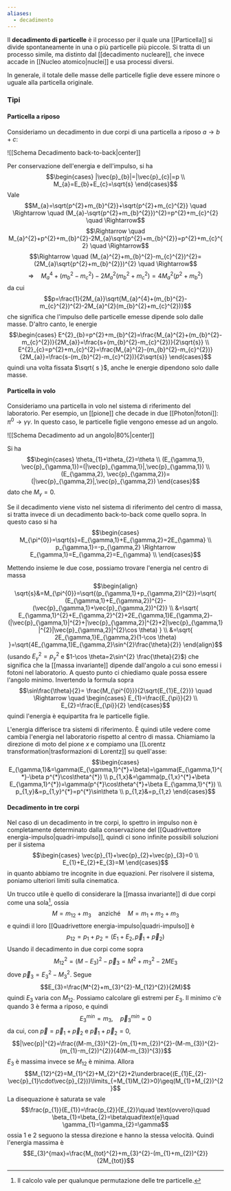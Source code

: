 ```yaml
---
aliases:
  - decadimento
---
```

Il **decadimento di particelle** è il processo per il quale una [[Particella]] si divide spontaneamente in una o più particelle più piccole. Si tratta di un processo simile, ma distinto dal [[decadimento nucleare]], che invece accade in [[Nucleo atomico|nuclei]] e usa processi diversi.

In generale, il totale delle masse delle particelle figlie deve essere minore o uguale alla particella originale.
### Tipi
#### Particella a riposo
Consideriamo un decadimento in due corpi di una particella a riposo $a \rightarrow b+c$:

![[Schema Decadimento back-to-back|center]]

Per conservazione dell'energia e dell'impulso, si ha
$$\begin{cases}
|\vec{p}_{b}|=|\vec{p}_{c}|=p \\
M_{a}=E_{b}+E_{c}=\sqrt{s}
\end{cases}$$
Vale
$$M_{a}=\sqrt{p^{2}+m_{b}^{2}}+\sqrt{p^{2}+m_{c}^{2}} \quad \Rightarrow \quad (M_{a}-\sqrt{p^{2}+m_{b}^{2}})^{2}=p^{2}+m_{c}^{2} \quad \Rightarrow$$
$$\Rightarrow \quad M_{a}^{2}+p^{2}+m_{b}^{2}-2M_{a}\sqrt{p^{2}+m_{b}^{2}}=p^{2}+m_{c}^{2} \quad \Rightarrow$$
$$\Rightarrow \quad (M_{a}^{2}+m_{b}^{2}-m_{c}^{2})^{2}=(2M_{a}\sqrt{p^{2}+m_{b}^{2}})^{2} \quad \Rightarrow$$
$$\Rightarrow \quad M_{a}^{4}+(m_{b}^{2}-m_{c}^{2})-2M_{a}^{2}(m_{b}^{2}+m_{c}^{2})=4M_{a}^{2}(p^{2}+m_{b}^{2})$$
da cui
$$p=\frac{1}{2M_{a}}\sqrt{M_{a}^{4}+(m_{b}^{2}-m_{c}^{2})^{2}-2M_{a}^{2}(m_{b}^{2}+m_{c}^{2})}$$
che significa che l'impulso delle particelle emesse dipende solo dalle masse. D'altro canto, le energie
$$\begin{cases}
E^{2}_{b}=p^{2}+m_{b}^{2}=\frac{M_{a}^{2}+(m_{b}^{2}-m_{c}^{2})}{2M_{a}}=\frac{s+(m_{b}^{2}-m_{c}^{2})}{2\sqrt{s}} \\
E^{2}_{c}=p^{2}+m_{c}^{2}=\frac{M_{a}^{2}-(m_{b}^{2}-m_{c}^{2})}{2M_{a}}=\frac{s-(m_{b}^{2}-m_{c}^{2})}{2\sqrt{s}}
\end{cases}$$
quindi una volta fissata $\sqrt{ s }$, anche le energie dipendono solo dalle masse.
#### Particella in volo
Consideriamo una particella in volo nel sistema di riferimento del laboratorio. Per esempio, un [[pione]] che decade in due [[Photon|fotoni]]: $\pi^{0} \rightarrow \gamma\gamma$. In questo caso, le particelle figlie vengono emesse ad un angolo.

![[Schema Decadimento ad un angolo|80%|center]]

Si ha
$$\begin{cases}
\theta_{1}+\theta_{2}=\theta \\
(E_{\gamma,1}, \vec{p}_{\gamma,1})=(|\vec{p}_{\gamma,1}|,\vec{p}_{\gamma,1}) \\
(E_{\gamma,2}, \vec{p}_{\gamma,2})=(|\vec{p}_{\gamma,2}|,\vec{p}_{\gamma,2})
\end{cases}$$
dato che $M_{\gamma}=0$.

Se il decadimento viene visto nel sistema di riferimento del centro di massa, si tratta invece di un decadimento back-to-back come quello sopra. In questo caso si ha
$$\begin{cases}
M_{\pi^{0}}=\sqrt{s}=E_{\gamma,1}+E_{\gamma,2}=2E_{\gamma} \\
p_{\gamma,1}=-p_{\gamma,2} \Rightarrow E_{\gamma,1}=E_{\gamma,2}=E_{\gamma} \\
\end{cases}$$

Mettendo insieme le due cose, possiamo trovare l'energia nel centro di massa
$$\begin{align}
\sqrt{s}&=M_{\pi^{0}}=\sqrt{(p_{\gamma,1}+p_{\gamma,2})^{2}}=\sqrt{ (E_{\gamma,1}+E_{\gamma,2})^{2}-(\vec{p}_{\gamma,1}+\vec{p}_{\gamma,2})^{2}} \\
&=\sqrt{ E_{\gamma,1}^{2}+E_{\gamma,2}^{2}+2E_{\gamma,1}E_{\gamma,2}-(|\vec{p}_{\gamma,1}|^{2}+|\vec{p}_{\gamma,2}|^{2}+2|\vec{p}_{\gamma,1}|^{2}|\vec{p}_{\gamma,2}|^{2}\cos \theta) } \\
&=\sqrt{ 2E_{\gamma,1}E_{\gamma,2}(1-\cos \theta) }=\sqrt{4E_{\gamma,1}E_{\gamma,2}\sin^{2}\frac{\theta}{2}}
\end{align}$$
(usando $E^{2}_{\gamma}=p^{2}_{\gamma}$ e $1-\cos \theta=2\sin^{2} \frac{\theta}{2}$) che significa che la [[massa invariante]] dipende dall'angolo a cui sono emessi i fotoni nel laboratorio. A questo punto ci chiediamo quale possa essere l'angolo minimo. Invertendo la formula sopra
$$\sin\frac{\theta}{2}= \frac{M_{\pi^{0}}}{2\sqrt{E_{1}E_{2}}} \quad \Rightarrow \quad \begin{cases}
E_{1}=\frac{E_{\pi}}{2} \\
E_{2}=\frac{E_{\pi}}{2}
\end{cases}$$
quindi l'energia è equipartita fra le particelle figlie.

L'energia differisce tra sistemi di riferimento. È quindi utile vedere come cambia l'energia nel laboratorio rispetto al centro di massa. Chiamiamo la direzione di moto del pione $x$ e compiamo una [[Lorentz transformation|trasformazioni di Lorentz]] su quell'asse:
$$\begin{cases}
E_{\gamma,1}&=\gamma(E_{\gamma,1}^{*}+\beta)=\gamma(E_{\gamma,1}^{*}-\beta p^{*}\cos\theta^{*}) \\
p_{1,x}&=\gamma(p_{1,x}^{*}+\beta E_{\gamma,1}^{*})=\gamma(p^{*}\cos\theta^{*}+\beta E_{\gamma,1}^{*}) \\
p_{1,y}&=p_{1,y}^{*}=p^{*}\sin\theta \\
p_{1,z}&=p_{1,z}
\end{cases}$$
#### Decadimento in tre corpi
Nel caso di un decadimento in tre corpi, lo spettro in impulso non è completamente determinato dalla conservazione del [[Quadrivettore energia-impulso|quadri-impulso]], quindi ci sono infinite possibili soluzioni per il sistema
$$\begin{cases}
\vec{p}_{1}+\vec{p}_{2}+\vec{p}_{3}=0 \\
E_{1}+E_{2}+E_{3}=M
\end{cases}$$
in quanto abbiamo tre incognite in due equazioni. Per risolvere il sistema, poniamo ulteriori limiti sulla cinematica.

Un trucco utile è quello di considerare la [[massa invariante]] di due corpi come una sola[^1], ossia
$$M=m_{12}+m_{3} \quad\text{anziché} \quad M=m_{1}+m_{2}+m_{3}$$
e quindi il loro [[Quadrivettore energia-impulso|quadri-impulso]] è
$$p_{12}=p_{1}+p_{2}=(E_{1}+E_{2},\vec{p}_{1}+\vec{p}_{2})$$
Usando il decadimento in due corpi come sopra
$$M_{12}^{2}=(M-E_{3})^{2}-\vec{p}_{3}=M^{2}+m_{3}^{2}-2ME_{3}$$
dove $\vec{p}_{3}=E_{3}^{2}-M_{3}^{2}$. Segue
$$E_{3}=\frac{M^{2}+m_{3}^{2}-M_{12}^{2}}{2M}$$
quindi $E_{3}$ varia con $M_{12}$. Possiamo calcolare gli estremi per $E_{3}$. Il minimo c'è quando 3 è ferma a riposo, e quindi
$$E_{3}^{min}=m_{3}, \quad \vec{p}_{3}^{min}=0$$
da cui, con $\vec{p}=\vec{p}_{1}+\vec{p}_{2}$ e $\vec{p}_{1}+\vec{p}_{2}=0$,
$$|\vec{p}|^{2}=\frac{(M-m_{3})^{2}-(m_{1}+m_{2})^{2}-(M-m_{3})^{2}-(m_{1}-m_{2})^{2}}{4(M-m_{3})^{3}}$$
$E_{3}$ è massima invece se $M_{12}$ è minima. Allora
$$M_{12}^{2}=M_{1}^{2}+M_{2}^{2}+2\underbrace{(E_{1}E_{2}-\vec{p}_{1}\cdot\vec{p}_{2})}\limits_{=M_{1}M_{2}>0}\geq(M_{1}+M_{2})^{2}$$
La disequazione è saturata se vale
$$\frac{p_{1}}{E_{1}}=\frac{p_{2}}{E_{2}}\quad \text{ovvero}\quad \beta_{1}=\beta_{2}=\beta\quad\text{e}\quad \gamma_{1}=\gamma_{2}=\gamma$$
ossia 1 e 2 seguono la stessa direzione e hanno la stessa velocità. Quindi l'energia massima è
$$E_{3}^{max}=\frac{M_{tot}^{2}+m_{3}^{2}-(m_{1}+m_{2})^{2}}{2M_{tot}}$$

[^1]: Il calcolo vale per qualunque permutazione delle tre particelle.
